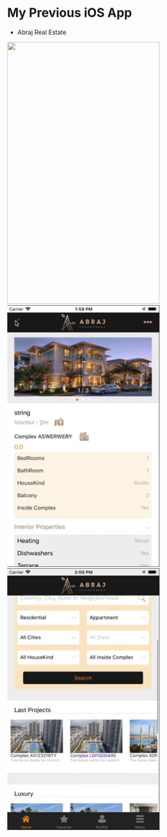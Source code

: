 # My Previous iOS App

* Abraj Real Estate
<img src="https://github.com/muhammadalkhalaf/My-Previous-Apps/blob/master/GIF%20Images/abraj_gif1.gif" width="350" height="600" />
<img src="https://github.com/muhammadalkhalaf/My-Previous-Apps/blob/master/GIF%20Images/abraj_gif2.gif" width="350" height="600" />
<img src="https://github.com/muhammadalkhalaf/My-Previous-Apps/blob/master/GIF%20Images/abraj_gif3.gif" width="350" height="600" />
